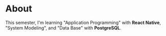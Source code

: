 # About
This semester, I'm learning "Application Programming" with **React Native**, "System Modeling", and "Data Base" with **PostgreSQL**.
